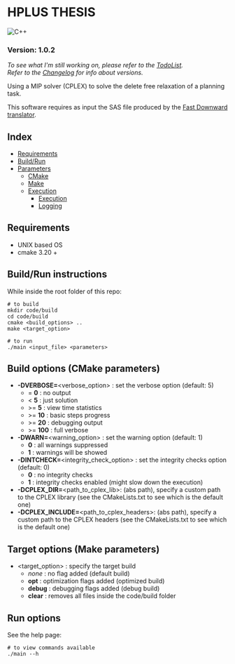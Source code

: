 # HPLUS THESIS
![C++](https://img.shields.io/badge/C%2B%2B-00599C?style=for-the-badge&logo=c%2B%2B&logoColor=white)

### Version: 1.0.2  
_To see what I'm still working on, please refer to the [TodoList](Todolist.md)._  
_Refer to the [Changelog](Changelog.md) for info about versions._  


Using a MIP solver (CPLEX) to solve the delete free relaxation of a planning task.  

This software requires as input the SAS file produced by the [Fast Downward translator](https://www.fast-downward.org/).

## Index

- [Requirements](#requirements)
- [Build/Run](#buildrun-instructions)
- [Parameters](#parameters)
  - [CMake](#cmake-flags)
  - [Make](#make-flags)
  - [Execution](#run-options)
    - [Execution](#code-execution)
    - [Logging](#logging)

## Requirements

- UNIX based OS
- cmake 3.20 +

## Build/Run instructions

While inside the root folder of this repo:

```shell
# to build
mkdir code/build
cd code/build
cmake <build_options> ..
make <target_option>

# to run
./main <input_file> <parameters>
```

## Build options (CMake parameters)

- **-DVERBOSE=**\<verbose_option> : set the verbose option (default: 5)
  - = **0** : no output
  - < **5** : just solution
  - \>= **5** : view time statistics
  - \>= **10** : basic steps progress
  - \>= **20** : debugging output
  - \>= **100** : full verbose
- **-DWARN=**\<warning_option> : set the warning option (default: 1)
  - **0** : all warnings suppressed
  - **1** : warnings will be showed
- **-DINTCHECK=**\<integrity_check_option> : set the integrity checks option (default: 0)
  - **0** : no integrity checks
  - **1** : integrity checks enabled (might slow down the execution)
- **-DCPLEX_DIR=**\<path_to_cplex_lib>: (abs path), specify a custom path to the CPLEX library (see the CMakeLists.txt to see which is the default one)
- **-DCPLEX_INCLUDE=**\<path_to_cplex_headers>: (abs path), specify a custom path to the CPLEX headers (see the CMakeLists.txt to see which is the default one)

## Target options (Make parameters)

- \<target_option> : specify the target build
  - _none_ : no flag added (default build)
  - **opt** : optimization flags added (optimized build)
  - **debug** : debugging flags added (debug build)
  - **clear** : removes all files inside the code/build folder

## Run options

See the help page:
```shell
# to view commands available
./main --h
```
